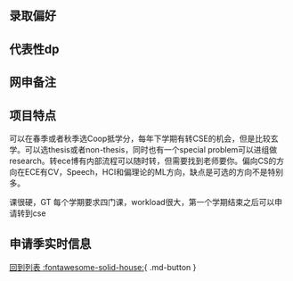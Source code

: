 ## 录取偏好

## 代表性dp

## 网申备注

## 项目特点

可以在春季或者秋季选Coop抵学分，每年下学期有转CSE的机会，但是比较玄学。可以选thesis或者non-thesis，同时也有一个special problem可以进组做research。转ece博有内部流程可以随时转，但需要找到老师要你。偏向CS的方向在ECE有CV，Speech，HCI和偏理论的ML方向，缺点是可选的方向不是特别多。

课很硬，GT 每个学期要求四门课，workload很大，第一个学期结束之后可以申请转到cse

## 申请季实时信息

[回到列表 :fontawesome-solid-house:](选校梯度.md){ .md-button }
